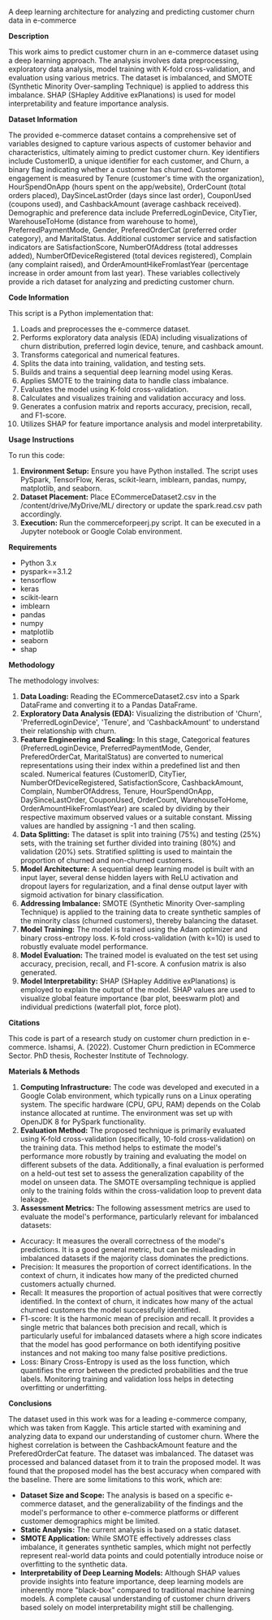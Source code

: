 A deep learning architecture for analyzing and predicting customer churn data in e-commerce

__Description__

This work aims to predict customer churn in an e-commerce dataset using a deep learning approach. The analysis involves data preprocessing, exploratory data analysis, model training with K-fold cross-validation, and evaluation using various metrics. The dataset is imbalanced, and SMOTE (Synthetic Minority Over-sampling Technique) is applied to address this imbalance. SHAP (SHapley Additive exPlanations) is used for model interpretability and feature importance analysis.

__Dataset Information__ 

The provided e-commerce dataset contains a comprehensive set of variables designed to capture various aspects of customer behavior and characteristics, ultimately aiming to predict customer churn. Key identifiers include CustomerID, a unique identifier for each customer, and Churn, a binary flag indicating whether a customer has churned. Customer engagement is measured by Tenure (customer's time with the organization), HourSpendOnApp (hours spent on the app/website), OrderCount (total orders placed), DaySinceLastOrder (days since last order), CouponUsed (coupons used), and CashbackAmount (average cashback received). Demographic and preference data include PreferredLoginDevice, CityTier, WarehouseToHome (distance from warehouse to home), PreferredPaymentMode, Gender,  PreferedOrderCat (preferred order category), and  MaritalStatus. Additional customer service and satisfaction indicators are SatisfactionScore, NumberOfAddress (total addresses added), NumberOfDeviceRegistered (total devices registered), Complain (any complaint raised), and OrderAmountHikeFromlastYear (percentage increase in order amount from last year). These variables collectively provide a rich dataset for analyzing and predicting customer churn.

__Code Information__

This script is a Python implementation that:
1. Loads and preprocesses the e-commerce dataset.
2. Performs exploratory data analysis (EDA) including visualizations of churn distribution, preferred login device, tenure, and cashback amount.
3. Transforms categorical and numerical features.
4. Splits the data into training, validation, and testing sets.
5. Builds and trains a sequential deep learning model using Keras.
6. Applies SMOTE to the training data to handle class imbalance.
7. Evaluates the model using K-fold cross-validation.
8. Calculates and visualizes training and validation accuracy and loss.
9. Generates a confusion matrix and reports accuracy, precision, recall, and F1-score.
10. Utilizes SHAP for feature importance analysis and model interpretability.

__Usage Instructions__

To run this code:
1. __Environment Setup:__ Ensure you have Python installed. The script uses PySpark, TensorFlow, Keras, scikit-learn, imblearn, pandas, numpy, matplotlib, and seaborn.
2. __Dataset Placement:__ Place ECommerceDataset2.csv in the /content/drive/MyDrive/ML/ directory or update the spark.read.csv path accordingly.
3. __Execution:__ Run the commerceforpeerj.py script. It can be executed in a Jupyter notebook or Google Colab environment.

__Requirements__

* Python 3.x
* pyspark==3.1.2
* tensorflow
* keras
* scikit-learn
* imblearn
* pandas
* numpy
* matplotlib
* seaborn
* shap

__Methodology__

The methodology involves:
1. __Data Loading:__ Reading the ECommerceDataset2.csv into a Spark DataFrame and converting it to a Pandas DataFrame.
2. __Exploratory Data Analysis (EDA):__ Visualizing the distribution of 'Churn', 'PreferredLoginDevice', 'Tenure', and 'CashbackAmount' to understand their relationship with churn.
3. __Feature Engineering and Scaling:__ In this stage, Categorical features (PreferredLoginDevice, PreferredPaymentMode, Gender, PreferedOrderCat, MaritalStatus) are converted to numerical representations using their index within a predefined list and then scaled. Numerical features (CustomerID, CityTier, NumberOfDeviceRegistered, SatisfactionScore, CashbackAmount, Complain, NumberOfAddress, Tenure, HourSpendOnApp, DaySinceLastOrder, CouponUsed, OrderCount, WarehouseToHome, OrderAmountHikeFromlastYear) are scaled by dividing by their respective maximum observed values or a suitable constant. Missing values are handled by assigning -1 and then scaling.
4. __Data Splitting:__ The dataset is split into training (75%) and testing (25%) sets, with the training set further divided into training (80%) and validation (20%) sets. Stratified splitting is used to maintain the proportion of churned and non-churned customers.
5. __Model Architecture:__ A sequential deep learning model is built with an input layer, several dense hidden layers with ReLU activation and dropout layers for regularization, and a final dense output layer with sigmoid activation for binary classification.
6. __Addressing Imbalance:__ SMOTE (Synthetic Minority Over-sampling Technique) is applied to the training data to create synthetic samples of the minority class (churned customers), thereby balancing the dataset.
7. __Model Training:__ The model is trained using the Adam optimizer and binary cross-entropy loss. K-fold cross-validation (with k=10) is used to robustly evaluate model performance.
8. __Model Evaluation:__ The trained model is evaluated on the test set using accuracy, precision, recall, and F1-score. A confusion matrix is also generated.
9. __Model Interpretability:__ SHAP (SHapley Additive exPlanations) is employed to explain the output of the model. SHAP values are used to visualize global feature importance (bar plot, beeswarm plot) and individual predictions (waterfall plot, force plot).

__Citations__

This code is part of a research study on customer churn prediction in e-commerce.
lshamsi, A. (2022). Customer Churn prediction in ECommerce Sector. PhD thesis, Rochester Institute  of Technology.

__Materials & Methods__

1. __Computing Infrastructure:__ The code was developed and executed in a Google Colab environment, which typically runs on a Linux operating system. The specific hardware (CPU, GPU, RAM) depends on the Colab instance allocated at runtime. The environment was set up with OpenJDK 8 for PySpark functionality.
2. __Evaluation Method:__ The proposed technique is primarily evaluated using K-fold cross-validation (specifically, 10-fold cross-validation) on the training data. This method helps to estimate the model's performance more robustly by training and evaluating the model on different subsets of the data. Additionally, a final evaluation is performed on a held-out test set to assess the generalization capability of the model on unseen data. The SMOTE oversampling technique is applied only to the training folds within the cross-validation loop to prevent data leakage.
3. __Assessment Metrics:__ The following assessment metrics are used to evaluate the model's performance, particularly relevant for imbalanced datasets:
 * Accuracy: It measures the overall correctness of the model's predictions. It is a good general metric, but can be misleading in imbalanced datasets if the majority class dominates the predictions.
 * Precision: It measures the proportion of correct identifications. In the context of churn, it indicates how many of the predicted churned customers actually churned.
 * Recall: It measures the proportion of actual positives that were correctly identified. In the context of churn, it indicates how many of the actual churned customers the model successfully identified.
 * F1-score: It is the harmonic mean of precision and recall. It provides a single metric that balances both precision and recall, which is particularly useful for imbalanced datasets where a high score indicates that the model has good performance on both identifying positive instances and not making too many false positive predictions.
 * Loss: Binary Cross-Entropy is used as the loss function, which quantifies the error between the predicted probabilities and the true labels. Monitoring training and validation loss helps in detecting overfitting or underfitting.

__Conclusions__

The dataset used in this work was for a leading e-commerce company, which was taken from Kaggle. This article started with examining and analyzing data to expand our understanding of customer churn. Where the highest correlation is between the CashbackAmount feature and the PreferedOrderCat feature. The dataset was imbalanced. The dataset was processed and balanced dataset from it to train the proposed model. It was found that the proposed model has the best accuracy when compared with the baseline. There are some limitations to this work, which are:
* __Dataset Size and Scope:__ The analysis is based on a specific e-commerce dataset, and the generalizability of the findings and the model's performance to other e-commerce platforms or different customer demographics might be limited.
* __Static Analysis:__ The current analysis is based on a static dataset.
* __SMOTE Application:__ While SMOTE effectively addresses class imbalance, it generates synthetic samples, which might not perfectly represent real-world data points and could potentially introduce noise or overfitting to the synthetic data. 
* __Interpretability of Deep Learning Models:__ Although SHAP values provide insights into feature importance, deep learning models are inherently more "black-box" compared to traditional machine learning models. A complete causal understanding of customer churn drivers based solely on model interpretability might still be challenging.
